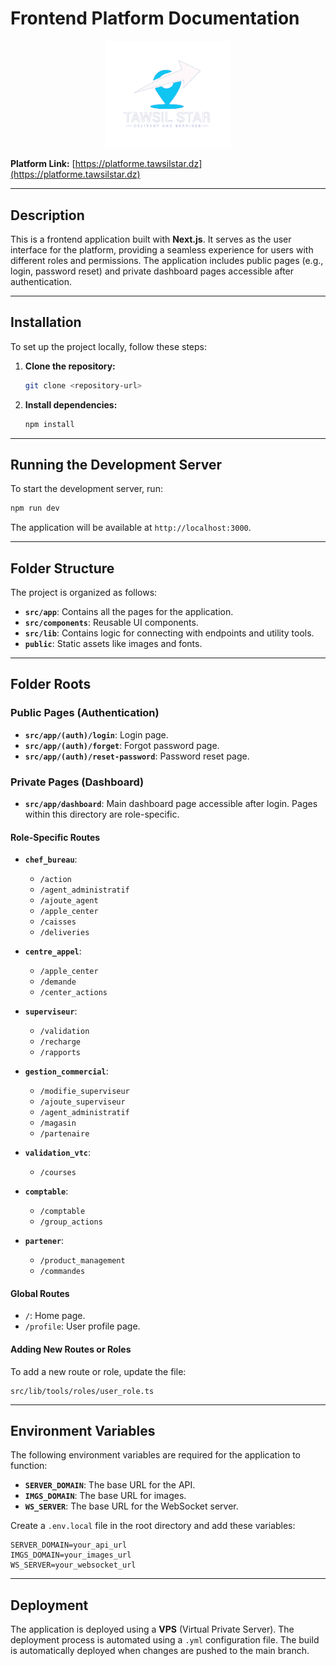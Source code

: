 # Frontend Platform Documentation

<div align="center">
  <img src="./public/tawsil-start.png" alt="Company Logo" width="200" />
</div>

**Platform Link:** [https://platforme.tawsilstar.dz](https://platforme.tawsilstar.dz)

---

## Description
This is a frontend application built with **Next.js**. It serves as the user interface for the platform, providing a seamless experience for users with different roles and permissions. The application includes public pages (e.g., login, password reset) and private dashboard pages accessible after authentication.

---

## Installation
To set up the project locally, follow these steps:

1. **Clone the repository:**
   ```bash
   git clone <repository-url>
   ```

2. **Install dependencies:**
   ```bash
   npm install
   ```

---

## Running the Development Server
To start the development server, run:
```bash
npm run dev
```
The application will be available at `http://localhost:3000`.

---

## Folder Structure
The project is organized as follows:

- **`src/app`**: Contains all the pages for the application.
- **`src/components`**: Reusable UI components.
- **`src/lib`**: Contains logic for connecting with endpoints and utility tools.
- **`public`**: Static assets like images and fonts.

---

## Folder Roots
### Public Pages (Authentication)
- **`src/app/(auth)/login`**: Login page.
- **`src/app/(auth)/forget`**: Forgot password page.
- **`src/app/(auth)/reset-password`**: Password reset page.

### Private Pages (Dashboard)
- **`src/app/dashboard`**: Main dashboard page accessible after login. Pages within this directory are role-specific.

#### Role-Specific Routes
- **`chef_bureau`**:
  - `/action`
  - `/agent_administratif`
  - `/ajoute_agent`
  - `/apple_center`
  - `/caisses`
  - `/deliveries`

- **`centre_appel`**:
  - `/apple_center`
  - `/demande`
  - `/center_actions`

- **`superviseur`**:
  - `/validation`
  - `/recharge`
  - `/rapports`

- **`gestion_commercial`**:
  - `/modifie_superviseur`
  - `/ajoute_superviseur`
  - `/agent_administratif`
  - `/magasin`
  - `/partenaire`

- **`validation_vtc`**:
  - `/courses`

- **`comptable`**:
  - `/comptable`
  - `/group_actions`

- **`partener`**:
  - `/product_management`
  - `/commandes`

#### Global Routes
- `/`: Home page.
- `/profile`: User profile page.

#### Adding New Routes or Roles
To add a new route or role, update the file:
```
src/lib/tools/roles/user_role.ts
```

---

## Environment Variables
The following environment variables are required for the application to function:

- **`SERVER_DOMAIN`**: The base URL for the API.
- **`IMGS_DOMAIN`**: The base URL for images.
- **`WS_SERVER`**: The base URL for the WebSocket server.

Create a `.env.local` file in the root directory and add these variables:
```env
SERVER_DOMAIN=your_api_url
IMGS_DOMAIN=your_images_url
WS_SERVER=your_websocket_url
```

---

## Deployment
The application is deployed using a **VPS** (Virtual Private Server). The deployment process is automated using a `.yml` configuration file. The build is automatically deployed when changes are pushed to the main branch.